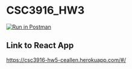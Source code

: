 # CSC3916_HW3

[![Run in Postman](https://run.pstmn.io/button.svg)](https://app.getpostman.com/run-collection/91b0c439366186f8ef5b?action=collection%2Fimport)
## Link to React App

https://csc3916-hw5-ceallen.herokuapp.com/#/